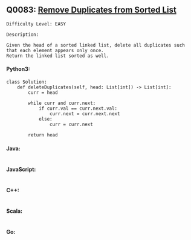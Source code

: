 ## Q0083: [Remove Duplicates from Sorted List](https://leetcode.com/problems/remove-duplicates-from-sorted-list/)

```
Difficulty Level: EASY
```

```
Description:

Given the head of a sorted linked list, delete all duplicates such that each element appears only once.
Return the linked list sorted as well.
```

#### Python3:

```
class Solution:
    def deleteDuplicates(self, head: List[int]) -> List[int]:
        curr = head

        while curr and curr.next:
            if curr.val == curr.next.val:
                curr.next = curr.next.next
            else:
                curr = curr.next
                
        return head
```

#### Java:

```

```

#### JavaScript:

```

```

#### C++:

```

```

#### Scala:

```

```

#### Go:

```

```